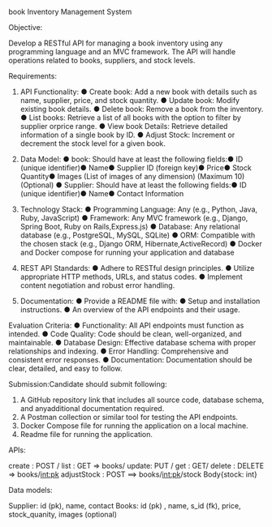 book Inventory Management System

Objective:

Develop a RESTful API for managing a book inventory using any programming language and an MVC framework. 
The API will handle operations related to books, suppliers, and stock levels.

Requirements:

1. API Functionality:
● Create book: Add a new book with details such as name, supplier, price, and stock quantity.
● Update book: Modify existing book details.
● Delete book: Remove a book from the inventory.
● List books: Retrieve a list of all books with the option to filter by supplier orprice range.
● View book Details: Retrieve detailed information of a single book by ID.
● Adjust Stock: Increment or decrement the stock level for a given book.

2. Data Model:
● book: Should have at least the following fields:● ID (unique identifier)● Name● Supplier ID (foreign key)● Price● Stock Quantity● Images (List of images of any dimension) (Maximum 10) (Optional)
● Supplier: Should have at least the following fields:● ID (unique identifier)● Name● Contact Information

3. Technology Stack:
● Programming Language: Any (e.g., Python, Java, Ruby, JavaScript)
● Framework: Any MVC framework (e.g., Django, Spring Boot, Ruby on Rails,Express.js)
● Database: Any relational database (e.g., PostgreSQL, MySQL, SQLite)
● ORM: Compatible with the chosen stack (e.g., Django ORM, Hibernate,ActiveRecord)
● Docker and Docker compose for running your application and database

4. REST API Standards:
● Adhere to RESTful design principles.
● Utilize appropriate HTTP methods, URLs, and status codes.
● Implement content negotiation and robust error handling.

5. Documentation:
● Provide a README file with:
● Setup and installation instructions.
● An overview of the API endpoints and their usage.

Evaluation Criteria:
● Functionality: All API endpoints must function as intended.
● Code Quality: Code should be clean, well-organized, and maintainable.
● Database Design: Effective database schema with proper relationships and indexing.
● Error Handling: Comprehensive and consistent error responses.
● Documentation: Documentation should be clear, detailed, and easy to follow.

Submission:Candidate should submit following:

1. A GitHub repository link that includes all source code, database schema, and anyadditional documentation required.
2. A Postman collection or similar tool for testing the API endpoints.
3. Docker Compose file for running the application on a local machine.
4. Readme file for running the application.



APIs:

create : POST / list : GET => books/
update: PUT / get : GET/ delete : DELETE => books/<int:pk> 
adjustStock : POST ==> books/<int:pk>/stock Body{stock: int}

Data models:

Supplier: id (pk), name, contact
Books: id (pk) , name, s_id (fk), price, stock_quanity, images (optional)